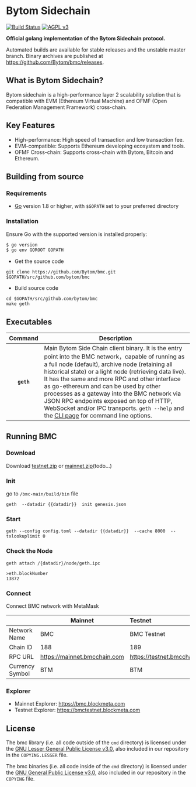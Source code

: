 Bytom Sidechain
======

[![Build Status](https://travis-ci.org/Bytom/bytom.svg)](https://travis-ci.org/Bytom/bytom) [![AGPL v3](https://img.shields.io/badge/license-AGPL%20v3-brightgreen.svg)](./LICENSE)

**Official golang implementation of the Bytom Sidechain protocol.**

Automated builds are available for stable releases and the unstable master branch. Binary archives are published
at https://github.com/Bytom/bmc/releases.

## What is Bytom Sidechain?

Bytom sidechain is a high-performance layer 2 scalability solution that is compatible with EVM (Ethereum Virtual
Machine) and OFMF (Open Federation Management Framework) cross-chain.

## Key Features

- High-performance: High speed of transaction and low transaction fee.
- EVM-compatible: Supports Ethereum developing ecosystem and tools.
- OFMF Cross-chain: Supports cross-chain with Bytom, Bitcoin and Ethereum.

## Building from source

### Requirements

- [Go](https://golang.org/doc/install) version 1.8 or higher, with `$GOPATH` set to your preferred directory

### Installation

Ensure Go with the supported version is installed properly:

```bash
$ go version
$ go env GOROOT GOPATH
```

- Get the source code

```shell
git clone https://github.com/Bytom/bmc.git $GOPATH/src/github.com/bytom/bmc
```

- Build source code

```shell
cd $GOPATH/src/github.com/bytom/bmc
make geth 
```

## Executables

|  Command   | Description                                                  |
| :--------: | ------------------------------------------------------------ |
| **`geth`** | Main Bytom Side Chain client binary. It is the entry point into the BMC network，capable of running as a full node (default), archive node (retaining all historical state) or a light node (retrieving data live). It has the same and more RPC and other interface as go-ethereum and can be used by other processes as a gateway into the BMC network via JSON RPC endpoints exposed on top of HTTP, WebSocket and/or IPC transports. `geth --help` and the [CLI page](https://geth.ethereum.org/docs/interface/command-line-options) for command line options. |

## Running BMC

### Download

Download [testnet.zip](https://github.com/Bytom/bmc/releases/download/v.1.0.0/testnet.zip) or [mainnet.zip]()(todo...)

### Init

go to ```/bmc-main/build/bin``` file

```shell
geth  --datadir {{datadir}}  init genesis.json
```

### Start

```shell
geth --config config.toml --datadir {{datadir}}  --cache 8000  --txlookuplimit 0
```

### Check the Node

```shell
geth attach /{datadir}/node/geth.ipc

>eth.blockNumber
13872
```

### Connect

Connect BMC network with MetaMask

|                 | Mainnet                      | Testnet                      | 
|:----------------|------------------------------|:-----------------------------|
| Network Name    | BMC                          | BMC Testnet                  |
| Chain ID        | 188                          | 189                          |
| RPC URL         | https://mainnet.bmcchain.com | https://testnet.bmcchain.com |
| Currency Symbol | BTM                          | BTM                          |

### Explorer

- Mainnet Explorer: https://bmc.blockmeta.com
- Testnet Explorer: https://bmctestnet.blockmeta.com

## License

The bmc library (i.e. all code outside of the `cmd` directory) is licensed under the
[GNU Lesser General Public License v3.0](https://www.gnu.org/licenses/lgpl-3.0.en.html), also included in our repository
in the `COPYING.LESSER` file.

The bmc binaries (i.e. all code inside of the `cmd` directory) is licensed under the
[GNU General Public License v3.0](https://www.gnu.org/licenses/gpl-3.0.en.html), also included in our repository in
the `COPYING` file.

